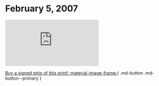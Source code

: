 # February 5, 2007

![](https://www.achewood.com/comic.php?date=02052007)

[Buy a signed strip of this print! :material-image-frame:](https://achewood-holiday-pop-up.myshopify.com/products/strip#02052007){ .md-button .md-button--primary }
